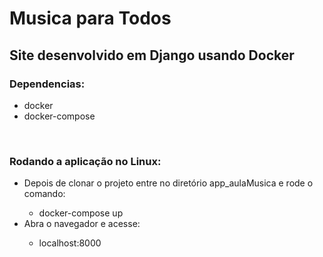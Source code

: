 # Musica para Todos
## Site desenvolvido em Django usando Docker

### Dependencias:
  <ul>
  <li>docker</li>
  <li>docker-compose</li>
  </ul>
 <br>
 
### Rodando a aplicação no Linux:
  <ul>
  <li>Depois de clonar o projeto entre no diretório app_aulaMusica e rode o comando:</li>
     <ul>
       <li>docker-compose up</li>
     </ul>
 
  <li>Abra o navegador e acesse:</li>
    <ul>
      <li>localhost:8000</li>
    </ul>
  </ul>
